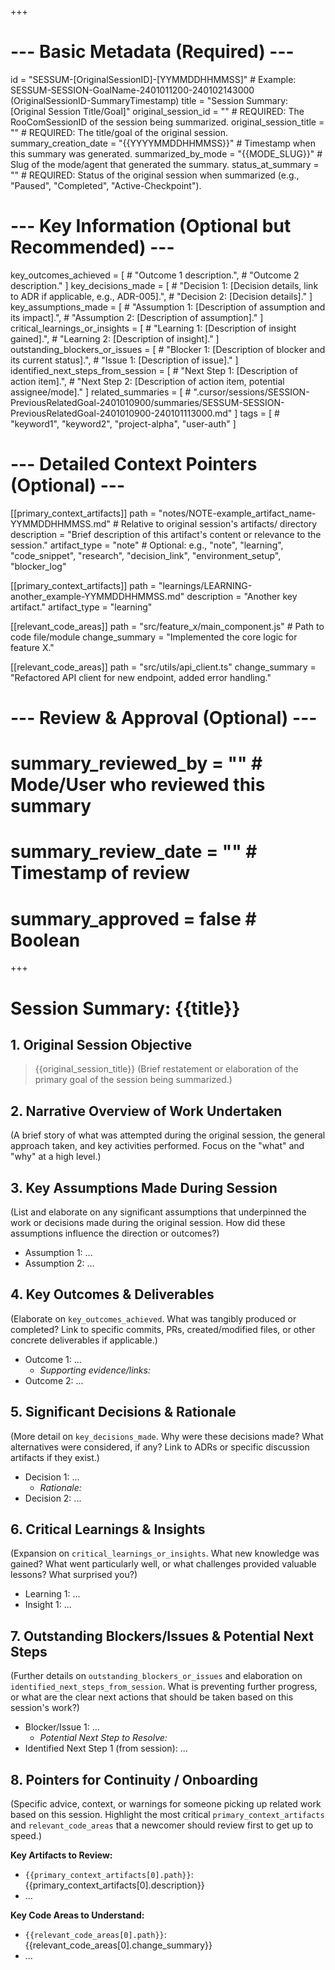 +++
# --- Basic Metadata (Required) ---
id = "SESSUM-[OriginalSessionID]-[YYMMDDHHMMSS]" # Example: SESSUM-SESSION-GoalName-2401011200-240102143000 (OriginalSessionID-SummaryTimestamp)
title = "Session Summary: [Original Session Title/Goal]"
original_session_id = "" # REQUIRED: The RooComSessionID of the session being summarized.
original_session_title = "" # REQUIRED: The title/goal of the original session.
summary_creation_date = "{{YYYYMMDDHHMMSS}}" # Timestamp when this summary was generated.
summarized_by_mode = "{{MODE_SLUG}}" # Slug of the mode/agent that generated the summary.
status_at_summary = "" # REQUIRED: Status of the original session when summarized (e.g., "Paused", "Completed", "Active-Checkpoint").

# --- Key Information (Optional but Recommended) ---
key_outcomes_achieved = [
    # "Outcome 1 description.",
    # "Outcome 2 description."
]
key_decisions_made = [
    # "Decision 1: [Decision details, link to ADR if applicable, e.g., ADR-005].",
    # "Decision 2: [Decision details]."
]
key_assumptions_made = [
    # "Assumption 1: [Description of assumption and its impact].",
    # "Assumption 2: [Description of assumption]."
]
critical_learnings_or_insights = [
    # "Learning 1: [Description of insight gained].",
    # "Learning 2: [Description of insight]."
]
outstanding_blockers_or_issues = [
    # "Blocker 1: [Description of blocker and its current status].",
    # "Issue 1: [Description of issue]."
]
identified_next_steps_from_session = [
    # "Next Step 1: [Description of action item].",
    # "Next Step 2: [Description of action item, potential assignee/mode]."
]
related_summaries = [
    # ".cursor/sessions/SESSION-PreviousRelatedGoal-2401010900/summaries/SESSUM-SESSION-PreviousRelatedGoal-2401010900-240101113000.md"
]
tags = [
    # "keyword1", "keyword2", "project-alpha", "user-auth"
]

# --- Detailed Context Pointers (Optional) ---
[[primary_context_artifacts]]
path = "notes/NOTE-example_artifact_name-YYMMDDHHMMSS.md" # Relative to original session's artifacts/ directory
description = "Brief description of this artifact's content or relevance to the session."
artifact_type = "note" # Optional: e.g., "note", "learning", "code_snippet", "research", "decision_link", "environment_setup", "blocker_log"

[[primary_context_artifacts]]
path = "learnings/LEARNING-another_example-YYMMDDHHMMSS.md"
description = "Another key artifact."
artifact_type = "learning"

[[relevant_code_areas]]
path = "src/feature_x/main_component.js" # Path to code file/module
change_summary = "Implemented the core logic for feature X."

[[relevant_code_areas]]
path = "src/utils/api_client.ts"
change_summary = "Refactored API client for new endpoint, added error handling."

# --- Review & Approval (Optional) ---
# summary_reviewed_by = "" # Mode/User who reviewed this summary
# summary_review_date = "" # Timestamp of review
# summary_approved = false # Boolean
+++

# Session Summary: {{title}}

## 1. Original Session Objective
> {{original_session_title}}
> (Brief restatement or elaboration of the primary goal of the session being summarized.)

## 2. Narrative Overview of Work Undertaken
(A brief story of what was attempted during the original session, the general approach taken, and key activities performed. Focus on the "what" and "why" at a high level.)

## 3. Key Assumptions Made During Session
(List and elaborate on any significant assumptions that underpinned the work or decisions made during the original session. How did these assumptions influence the direction or outcomes?)
*   Assumption 1: ...
*   Assumption 2: ...

## 4. Key Outcomes & Deliverables
(Elaborate on `key_outcomes_achieved`. What was tangibly produced or completed? Link to specific commits, PRs, created/modified files, or other concrete deliverables if applicable.)
*   Outcome 1: ...
    *   *Supporting evidence/links:*
*   Outcome 2: ...

## 5. Significant Decisions & Rationale
(More detail on `key_decisions_made`. Why were these decisions made? What alternatives were considered, if any? Link to ADRs or specific discussion artifacts if they exist.)
*   Decision 1: ...
    *   *Rationale:*
*   Decision 2: ...

## 6. Critical Learnings & Insights
(Expansion on `critical_learnings_or_insights`. What new knowledge was gained? What went particularly well, or what challenges provided valuable lessons? What surprised you?)
*   Learning 1: ...
*   Insight 1: ...

## 7. Outstanding Blockers/Issues & Potential Next Steps
(Further details on `outstanding_blockers_or_issues` and elaboration on `identified_next_steps_from_session`. What is preventing further progress, or what are the clear next actions that should be taken based on this session's work?)
*   Blocker/Issue 1: ...
    *   *Potential Next Step to Resolve:*
*   Identified Next Step 1 (from session): ...

## 8. Pointers for Continuity / Onboarding
(Specific advice, context, or warnings for someone picking up related work based on this session. Highlight the most critical `primary_context_artifacts` and `relevant_code_areas` that a newcomer should review first to get up to speed.)

**Key Artifacts to Review:**
*   `{{primary_context_artifacts[0].path}}`: {{primary_context_artifacts[0].description}}
*   ...

**Key Code Areas to Understand:**
*   `{{relevant_code_areas[0].path}}`: {{relevant_code_areas[0].change_summary}}
*   ...